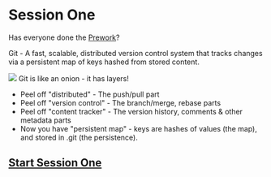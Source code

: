 # Session One

Has everyone done the [Prework](prework.md)?

Git - A fast, scalable, distributed version control system that tracks changes via a persistent map of keys hashed from stored content.


![](../images/shrek-smile-small.png)
Git is like an onion - it has layers!
- Peel off "distributed" - The push/pull part
- Peel off "version control" - The branch/merge, rebase parts
- Peel off "content tracker" - The version history, comments & other metadata parts
- Now you have "persistent map" - keys are hashes of values (the map), and stored in .git (the persistence).

## [Start Session One](./session1/setup-starter-repo.html)
